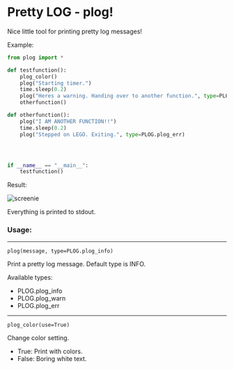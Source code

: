 # Pretty LOG - plog!

Nice little tool for printing pretty log messages!

Example:

```python
from plog import *

def testfunction():
    plog_color()
    plog("Starting timer.")
    time.sleep(0.2)
    plog("Heres a warning. Handing over to another function.", type=PLOG.plog_warn)
    otherfunction()

def otherfunction():
    plog("I AM ANOTHER FUNCTION!!")
    time.sleep(0.2)
    plog("Stepped on LEGO. Exiting.", type=PLOG.plog_err)




if __name__ == "__main__":
    testfunction()
```

Result:

![screenie](http://i.imgur.com/AEBGglV.png)


Everything is printed to stdout.


### Usage:

------

`plog(message, type=PLOG.plog_info)`

Print a pretty log message. Default type is INFO.

Available types:

* PLOG.plog_info
* PLOG.plog_warn
* PLOG.plog_err


------

`plog_color(use=True)`

Change color setting. 

* True:  Print with colors.
* False: Boring white text.


